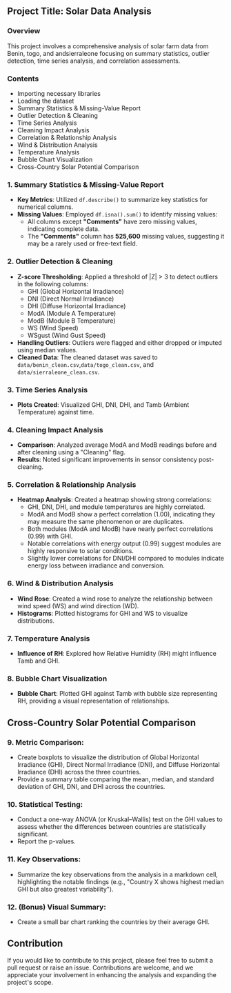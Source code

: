 ## Project Title: Solar Data Analysis

### Overview
This project involves a comprehensive analysis of solar farm data from Benin, togo, and andsierraleone focusing on summary statistics, outlier detection, time series analysis, and correlation assessments. 
### Contents
- Importing necessary libraries 
- Loading the dataset
- Summary Statistics & Missing-Value Report
- Outlier Detection & Cleaning
- Time Series Analysis
- Cleaning Impact Analysis
- Correlation & Relationship Analysis
- Wind & Distribution Analysis
- Temperature Analysis
- Bubble Chart Visualization
- Cross-Country Solar Potential Comparison

### 1. Summary Statistics & Missing-Value Report
- **Key Metrics**: Utilized `df.describe()` to summarize key statistics for numerical columns.
- **Missing Values**: Employed `df.isna().sum()` to identify missing values:
  - All columns except **"Comments"** have zero missing values, indicating complete data.
  - The **"Comments"** column has **525,600** missing values, suggesting it may be a rarely used or free-text field.

### 2. Outlier Detection & Cleaning
- **Z-score Thresholding**: Applied a threshold of |Z| > 3 to detect outliers in the following columns:
  - GHI (Global Horizontal Irradiance)
  - DNI (Direct Normal Irradiance)
  - DHI (Diffuse Horizontal Irradiance)
  - ModA (Module A Temperature)
  - ModB (Module B Temperature)
  - WS (Wind Speed)
  - WSgust (Wind Gust Speed)
- **Handling Outliers**: Outliers were flagged and either dropped or imputed using median values.
- **Cleaned Data**: The cleaned dataset was saved to `data/benin_clean.csv`,`data/togo_clean.csv`, and `data/sierraleone_clean.csv`.

### 3. Time Series Analysis
- **Plots Created**: Visualized GHI, DNI, DHI, and Tamb (Ambient Temperature) against time.

### 4. Cleaning Impact Analysis
- **Comparison**: Analyzed average ModA and ModB readings before and after cleaning using a "Cleaning" flag.
- **Results**: Noted significant improvements in sensor consistency post-cleaning.

### 5. Correlation & Relationship Analysis
- **Heatmap Analysis**: Created a heatmap showing strong correlations:
  - GHI, DNI, DHI, and module temperatures are highly correlated.
  - ModA and ModB show a perfect correlation (1.00), indicating they may measure the same phenomenon or are duplicates.
  - Both modules (ModA and ModB) have nearly perfect correlations (0.99) with GHI.
  - Notable correlations with energy output (0.99) suggest modules are highly responsive to solar conditions.
  - Slightly lower correlations for DNI/DHI compared to modules indicate energy loss between irradiance and conversion.

### 6. Wind & Distribution Analysis
- **Wind Rose**: Created a wind rose to analyze the relationship between wind speed (WS) and wind direction (WD).
- **Histograms**: Plotted histograms for GHI and WS to visualize distributions.

### 7. Temperature Analysis
- **Influence of RH**: Explored how Relative Humidity (RH) might influence Tamb and GHI.

### 8. Bubble Chart Visualization
- **Bubble Chart**: Plotted GHI against Tamb with bubble size representing RH, providing a visual representation of relationships.

## Cross-Country Solar Potential Comparison

### 9. **Metric Comparison**:
   - Create boxplots to visualize the distribution of Global Horizontal Irradiance (GHI), Direct Normal Irradiance (DNI), and Diffuse Horizontal Irradiance (DHI) across the three countries.
   - Provide a summary table comparing the mean, median, and standard deviation of GHI, DNI, and DHI across the countries.
### 10. **Statistical Testing**:
   - Conduct a one-way ANOVA (or Kruskal–Wallis) test on the GHI values to assess whether the differences between countries are statistically significant.
   - Report the p-values.
### 11. **Key Observations**:
   - Summarize the key observations from the analysis in a markdown cell, highlighting the notable findings (e.g., "Country X shows highest median GHI but also greatest variability").
### 12. **(Bonus) Visual Summary**:
   - Create a small bar chart ranking the countries by their average GHI.
## Contribution
If you would like to contribute to this project, please feel free to submit a pull request or raise an issue. Contributions are welcome, and we appreciate your involvement in enhancing the analysis and expanding the project's scope.

